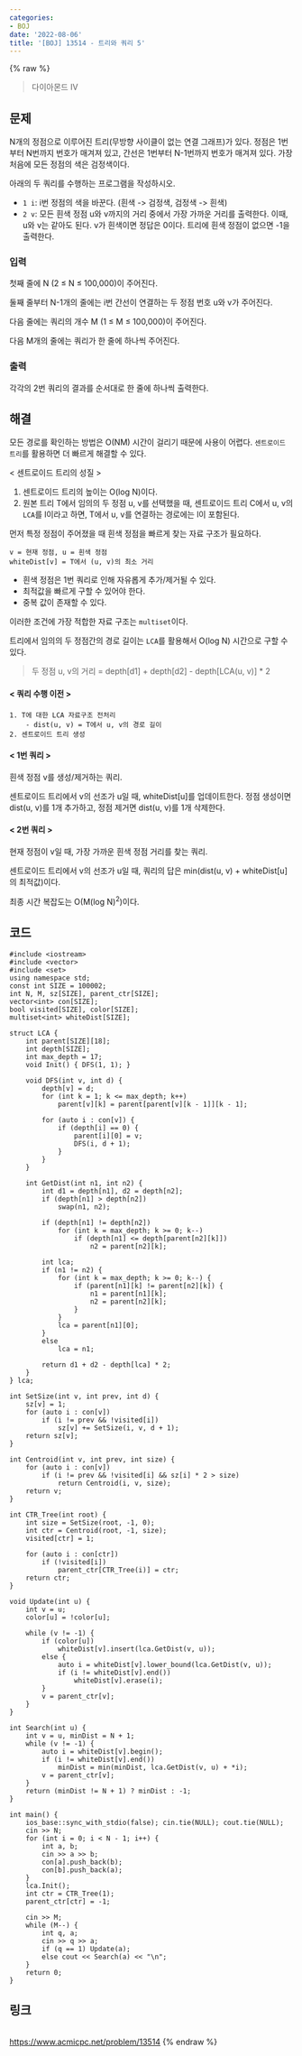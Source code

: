 ```yaml
---
categories:
- BOJ
date: '2022-08-06'
title: '[BOJ] 13514 - 트리와 쿼리 5'
---
```


{% raw %}
> 다이아몬드 IV<br>

## 문제
N개의 정점으로 이루어진 트리(무방향 사이클이 없는 연결 그래프)가 있다. 정점은 1번부터 N번까지 번호가 매겨져 있고, 간선은 1번부터 N-1번까지 번호가 매겨져 있다. 가장 처음에 모든 정점의 색은 검정색이다.

아래의 두 쿼리를 수행하는 프로그램을 작성하시오.

-   `1 i`: i번 정점의 색을 바꾼다. (흰색 -> 검정색, 검정색 -> 흰색)
-   `2 v`: 모든 흰색 정점 u와 v까지의 거리 중에서 가장 가까운 거리를 출력한다. 이때, u와 v는 같아도 된다. v가 흰색이면 정답은 0이다. 트리에 흰색 정점이 없으면 -1을 출력한다.

### 입력
첫째 줄에 N (2 ≤ N ≤ 100,000)이 주어진다.

둘째 줄부터 N-1개의 줄에는 i번 간선이 연결하는 두 정점 번호 u와 v가 주어진다.

다음 줄에는 쿼리의 개수 M (1 ≤ M ≤ 100,000)이 주어진다.

다음 M개의 줄에는 쿼리가 한 줄에 하나씩 주어진다.

### 출력
각각의 2번 쿼리의 결과를 순서대로 한 줄에 하나씩 출력한다.

## 해결
모든 경로를 확인하는 방법은 O(NM) 시간이 걸리기 때문에 사용이 어렵다. `센트로이드 트리`를 활용하면 더 빠르게 해결할 수 있다.

< 센트로이드 트리의 성질 >
1. 센트로이드 트리의 높이는 O(log N)이다.
2. 원본 트리 T에서 임의의 두 정점 u, v를 선택했을 때, 센트로이드 트리 C에서 u, v의 `LCA`를 l이라고 하면, T에서 u, v를 연결하는 경로에는 l이 포함된다.

먼저 특정 정점이 주어졌을 때 흰색 정점을 빠르게 찾는 자료 구조가 필요하다.
```
v = 현재 정점, u = 흰색 정점
whiteDist[v] = T에서 (u, v)의 최소 거리
```
- 흰색 정점은 1번 쿼리로 인해 자유롭게 추가/제거될 수 있다. 
- 최적값을 빠르게 구할 수 있어야 한다. 
- 중복 값이 존재할 수 있다.

이러한 조건에 가장 적합한 자료 구조는 `multiset`이다.

트리에서 임의의 두 정점간의 경로 길이는 `LCA`를 활용해서 O(log N) 시간으로 구할 수 있다.
> 두 정점 u, v의 거리 = depth[d1] + depth[d2] - depth[LCA(u, v)] * 2<br>

#### < 쿼리 수행 이전 >
```
1. T에 대한 LCA 자료구조 전처리
	- dist(u, v) = T에서 u, v의 경로 길이
2. 센트로이드 트리 생성
```

#### < 1번 쿼리 >
흰색 정점 v를 생성/제거하는 쿼리.

센트로이드 트리에서 v의 선조가 u일 때, whiteDist[u]를 업데이트한다. 정점 생성이면 dist(u, v)를 1개 추가하고, 정점 제거면 dist(u, v)를 1개 삭제한다.

#### < 2번 쿼리 >
현재 정점이 v일 때, 가장 가까운 흰색 정점 거리를 찾는 쿼리.

센트로이드 트리에서 v의 선조가 u일 때, 쿼리의 답은 min(dist(u, v) + whiteDist[u]의 최적값)이다.

최종 시간 복잡도는 O(M(log N)<sup>2</sup>)이다.

## 코드
```
#include <iostream>
#include <vector>
#include <set>
using namespace std;
const int SIZE = 100002;
int N, M, sz[SIZE], parent_ctr[SIZE];
vector<int> con[SIZE];
bool visited[SIZE], color[SIZE];
multiset<int> whiteDist[SIZE];

struct LCA {
	int parent[SIZE][18];
	int depth[SIZE];
	int max_depth = 17;
	void Init() { DFS(1, 1); }

	void DFS(int v, int d) {
		depth[v] = d;
		for (int k = 1; k <= max_depth; k++)
			parent[v][k] = parent[parent[v][k - 1]][k - 1];

		for (auto i : con[v]) {
			if (depth[i] == 0) {
				parent[i][0] = v;
				DFS(i, d + 1);
			}
		}
	}

	int GetDist(int n1, int n2) {
		int d1 = depth[n1], d2 = depth[n2];
		if (depth[n1] > depth[n2])
			swap(n1, n2);

		if (depth[n1] != depth[n2])
			for (int k = max_depth; k >= 0; k--)
				if (depth[n1] <= depth[parent[n2][k]])
					n2 = parent[n2][k];

		int lca;
		if (n1 != n2) {
			for (int k = max_depth; k >= 0; k--) {
				if (parent[n1][k] != parent[n2][k]) {
					n1 = parent[n1][k];
					n2 = parent[n2][k];
				}
			}
			lca = parent[n1][0];
		}
		else
			lca = n1;

		return d1 + d2 - depth[lca] * 2;
	}
} lca;

int SetSize(int v, int prev, int d) {
	sz[v] = 1;
	for (auto i : con[v])
		if (i != prev && !visited[i])
			sz[v] += SetSize(i, v, d + 1);
	return sz[v];
}

int Centroid(int v, int prev, int size) {
	for (auto i : con[v])
		if (i != prev && !visited[i] && sz[i] * 2 > size)
			return Centroid(i, v, size);
	return v;
}

int CTR_Tree(int root) {
	int size = SetSize(root, -1, 0);
	int ctr = Centroid(root, -1, size);
	visited[ctr] = 1;

	for (auto i : con[ctr])
		if (!visited[i])
			parent_ctr[CTR_Tree(i)] = ctr;
	return ctr;
}

void Update(int u) {
	int v = u;
	color[u] = !color[u];

	while (v != -1) {
		if (color[u])
			whiteDist[v].insert(lca.GetDist(v, u));
		else {
			auto i = whiteDist[v].lower_bound(lca.GetDist(v, u));
			if (i != whiteDist[v].end())
				whiteDist[v].erase(i);
		}
		v = parent_ctr[v];
	}
}

int Search(int u) {
	int v = u, minDist = N + 1;
	while (v != -1) {
		auto i = whiteDist[v].begin();
		if (i != whiteDist[v].end())
			minDist = min(minDist, lca.GetDist(v, u) + *i);
		v = parent_ctr[v];
	}
	return (minDist != N + 1) ? minDist : -1;
}

int main() {
	ios_base::sync_with_stdio(false); cin.tie(NULL); cout.tie(NULL);
	cin >> N;
	for (int i = 0; i < N - 1; i++) {
		int a, b;
		cin >> a >> b;
		con[a].push_back(b);
		con[b].push_back(a);
	}
	lca.Init();
	int ctr = CTR_Tree(1);
	parent_ctr[ctr] = -1;

	cin >> M;
	while (M--) {
		int q, a;
		cin >> q >> a;
		if (q == 1) Update(a);
		else cout << Search(a) << "\n";
	}
	return 0;
}
```

## 링크
<br>https://www.acmicpc.net/problem/13514
{% endraw %}